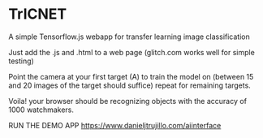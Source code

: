 # TrICNET
A simple Tensorflow.js webapp for transfer learning image classification

Just add the .js and .html to a web page (glitch.com works well for simple testing)

Point the camera at your first target (A) to train the model on (between 15 and 20 images of the target should suffice) repeat for remaining targets.

Voila! your browser should be recognizing objects with the accuracy of 1000 watchmakers. 

RUN THE DEMO APP
https://www.danieljtrujillo.com/aiinterface
